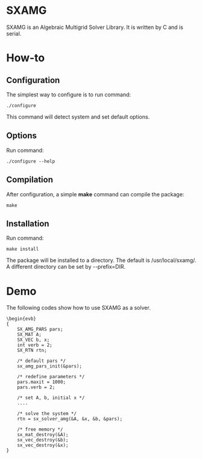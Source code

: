 # SXAMG

SXAMG is an Algebraic Multigrid Solver Library. It is written by C and is serial.

# How-to
## Configuration
The simplest way to configure is to run command:
```
./configure
```
This command will detect system and set default options.

## Options
Run command:
```
./configure --help
```

## Compilation
After configuration, a simple **make** command can compile the package:
```
make
```

## Installation
Run command:
```
make install
```
The package will be installed to a directory. The default is /usr/local/sxamg/. A different directory can be set by --prefix=DIR.

# Demo

The following codes show how to use SXAMG as a solver.

```
\begin{evb}
{
    SX_AMG_PARS pars;
    SX_MAT A;
    SX_VEC b, x;
    int verb = 2;
    SX_RTN rtn;
    
    /* default pars */
    sx_amg_pars_init(&pars);

    /* redefine parameters */
    pars.maxit = 1000;
    pars.verb = 2;
    
    /* set A, b, initial x */
    ....
    
    /* solve the system */
    rtn = sx_solver_amg(&A, &x, &b, &pars);
    
    /* free memory */
    sx_mat_destroy(&A);
    sx_vec_destroy(&b);
    sx_vec_destroy(&x);
}
```
